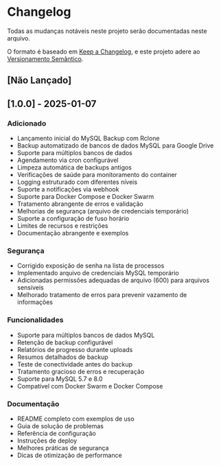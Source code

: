 # Changelog

Todas as mudanças notáveis neste projeto serão documentadas neste arquivo.

O formato é baseado em [Keep a Changelog](https://keepachangelog.com/pt-BR/1.0.0/),
e este projeto adere ao [Versionamento Semântico](https://semver.org/lang/pt-BR/).

## [Não Lançado]

## [1.0.0] - 2025-01-07

### Adicionado
- Lançamento inicial do MySQL Backup com Rclone
- Backup automatizado de bancos de dados MySQL para Google Drive
- Suporte para múltiplos bancos de dados
- Agendamento via cron configurável
- Limpeza automática de backups antigos
- Verificações de saúde para monitoramento do container
- Logging estruturado com diferentes níveis
- Suporte a notificações via webhook
- Suporte para Docker Compose e Docker Swarm
- Tratamento abrangente de erros e validação
- Melhorias de segurança (arquivo de credenciais temporário)
- Suporte a configuração de fuso horário
- Limites de recursos e restrições
- Documentação abrangente e exemplos

### Segurança
- Corrigido exposição de senha na lista de processos
- Implementado arquivo de credenciais MySQL temporário
- Adicionadas permissões adequadas de arquivo (600) para arquivos sensíveis
- Melhorado tratamento de erros para prevenir vazamento de informações

### Funcionalidades
- Suporte para múltiplos bancos de dados MySQL
- Retenção de backup configurável
- Relatórios de progresso durante uploads
- Resumos detalhados de backup
- Teste de conectividade antes do backup
- Tratamento gracioso de erros e recuperação
- Suporte para MySQL 5.7 e 8.0
- Compatível com Docker Swarm e Docker Compose

### Documentação
- README completo com exemplos de uso
- Guia de solução de problemas
- Referência de configuração
- Instruções de deploy
- Melhores práticas de segurança
- Dicas de otimização de performance
